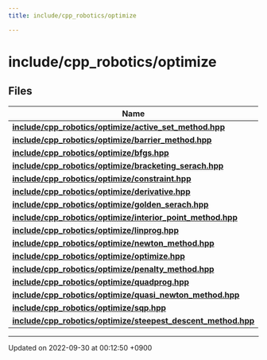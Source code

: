 ```yaml
---
title: include/cpp_robotics/optimize

---
```


# include/cpp_robotics/optimize



## Files

| Name           |
| -------------- |
| **[include/cpp_robotics/optimize/active_set_method.hpp](/cpp_robotics/doxybook/Files/active__set__method_8hpp/#file-active-set-method.hpp)**  |
| **[include/cpp_robotics/optimize/barrier_method.hpp](/cpp_robotics/doxybook/Files/barrier__method_8hpp/#file-barrier-method.hpp)**  |
| **[include/cpp_robotics/optimize/bfgs.hpp](/cpp_robotics/doxybook/Files/bfgs_8hpp/#file-bfgs.hpp)**  |
| **[include/cpp_robotics/optimize/bracketing_serach.hpp](/cpp_robotics/doxybook/Files/bracketing__serach_8hpp/#file-bracketing-serach.hpp)**  |
| **[include/cpp_robotics/optimize/constraint.hpp](/cpp_robotics/doxybook/Files/constraint_8hpp/#file-constraint.hpp)**  |
| **[include/cpp_robotics/optimize/derivative.hpp](/cpp_robotics/doxybook/Files/derivative_8hpp/#file-derivative.hpp)**  |
| **[include/cpp_robotics/optimize/golden_serach.hpp](/cpp_robotics/doxybook/Files/golden__serach_8hpp/#file-golden-serach.hpp)**  |
| **[include/cpp_robotics/optimize/interior_point_method.hpp](/cpp_robotics/doxybook/Files/interior__point__method_8hpp/#file-interior-point-method.hpp)**  |
| **[include/cpp_robotics/optimize/linprog.hpp](/cpp_robotics/doxybook/Files/linprog_8hpp/#file-linprog.hpp)**  |
| **[include/cpp_robotics/optimize/newton_method.hpp](/cpp_robotics/doxybook/Files/newton__method_8hpp/#file-newton-method.hpp)**  |
| **[include/cpp_robotics/optimize/optimize.hpp](/cpp_robotics/doxybook/Files/optimize_8hpp/#file-optimize.hpp)**  |
| **[include/cpp_robotics/optimize/penalty_method.hpp](/cpp_robotics/doxybook/Files/penalty__method_8hpp/#file-penalty-method.hpp)**  |
| **[include/cpp_robotics/optimize/quadprog.hpp](/cpp_robotics/doxybook/Files/quadprog_8hpp/#file-quadprog.hpp)**  |
| **[include/cpp_robotics/optimize/quasi_newton_method.hpp](/cpp_robotics/doxybook/Files/quasi__newton__method_8hpp/#file-quasi-newton-method.hpp)**  |
| **[include/cpp_robotics/optimize/sqp.hpp](/cpp_robotics/doxybook/Files/sqp_8hpp/#file-sqp.hpp)**  |
| **[include/cpp_robotics/optimize/steepest_descent_method.hpp](/cpp_robotics/doxybook/Files/steepest__descent__method_8hpp/#file-steepest-descent-method.hpp)**  |






-------------------------------

Updated on 2022-09-30 at 00:12:50 +0900
